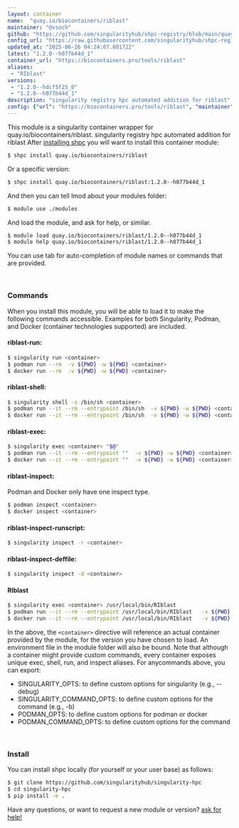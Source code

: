 ```yaml
---
layout: container
name:  "quay.io/biocontainers/riblast"
maintainer: "@vsoch"
github: "https://github.com/singularityhub/shpc-registry/blob/main/quay.io/biocontainers/riblast/container.yaml"
config_url: "https://raw.githubusercontent.com/singularityhub/shpc-registry/main/quay.io/biocontainers/riblast/container.yaml"
updated_at: "2025-06-26 04:24:07.801722"
latest: "1.2.0--h077b44d_1"
container_url: "https://biocontainers.pro/tools/riblast"
aliases:
 - "RIblast"
versions:
 - "1.2.0--hdcf5f25_0"
 - "1.2.0--h077b44d_1"
description: "singularity registry hpc automated addition for riblast"
config: {"url": "https://biocontainers.pro/tools/riblast", "maintainer": "@vsoch", "description": "singularity registry hpc automated addition for riblast", "latest": {"1.2.0--h077b44d_1": "sha256:270cce2e05f65357d25d5fbbcc24174963ff0be3a69c281658cc89eb77e3e2fc"}, "tags": {"1.2.0--hdcf5f25_0": "sha256:a67330e55d7994ca25e3f4cca1749d41fbf064c2d6778fa6c32213022fd365d9", "1.2.0--h077b44d_1": "sha256:270cce2e05f65357d25d5fbbcc24174963ff0be3a69c281658cc89eb77e3e2fc"}, "docker": "quay.io/biocontainers/riblast", "aliases": {"RIblast": "/usr/local/bin/RIblast"}}
---
```


This module is a singularity container wrapper for quay.io/biocontainers/riblast.
singularity registry hpc automated addition for riblast
After [installing shpc](#install) you will want to install this container module:


```bash
$ shpc install quay.io/biocontainers/riblast
```

Or a specific version:

```bash
$ shpc install quay.io/biocontainers/riblast:1.2.0--h077b44d_1
```

And then you can tell lmod about your modules folder:

```bash
$ module use ./modules
```

And load the module, and ask for help, or similar.

```bash
$ module load quay.io/biocontainers/riblast/1.2.0--h077b44d_1
$ module help quay.io/biocontainers/riblast/1.2.0--h077b44d_1
```

You can use tab for auto-completion of module names or commands that are provided.

<br>

### Commands

When you install this module, you will be able to load it to make the following commands accessible.
Examples for both Singularity, Podman, and Docker (container technologies supported) are included.

#### riblast-run:

```bash
$ singularity run <container>
$ podman run --rm  -v ${PWD} -w ${PWD} <container>
$ docker run --rm  -v ${PWD} -w ${PWD} <container>
```

#### riblast-shell:

```bash
$ singularity shell -s /bin/sh <container>
$ podman run --it --rm --entrypoint /bin/sh  -v ${PWD} -w ${PWD} <container>
$ docker run --it --rm --entrypoint /bin/sh  -v ${PWD} -w ${PWD} <container>
```

#### riblast-exec:

```bash
$ singularity exec <container> "$@"
$ podman run --it --rm --entrypoint ""  -v ${PWD} -w ${PWD} <container> "$@"
$ docker run --it --rm --entrypoint ""  -v ${PWD} -w ${PWD} <container> "$@"
```

#### riblast-inspect:

Podman and Docker only have one inspect type.

```bash
$ podman inspect <container>
$ docker inspect <container>
```

#### riblast-inspect-runscript:

```bash
$ singularity inspect -r <container>
```

#### riblast-inspect-deffile:

```bash
$ singularity inspect -d <container>
```


#### RIblast

```bash
$ singularity exec <container> /usr/local/bin/RIblast
$ podman run --it --rm --entrypoint /usr/local/bin/RIblast   -v ${PWD} -w ${PWD} <container> -c " $@"
$ docker run --it --rm --entrypoint /usr/local/bin/RIblast   -v ${PWD} -w ${PWD} <container> -c " $@"
```



In the above, the `<container>` directive will reference an actual container provided
by the module, for the version you have chosen to load. An environment file in the
module folder will also be bound. Note that although a container
might provide custom commands, every container exposes unique exec, shell, run, and
inspect aliases. For anycommands above, you can export:

 - SINGULARITY_OPTS: to define custom options for singularity (e.g., --debug)
 - SINGULARITY_COMMAND_OPTS: to define custom options for the command (e.g., -b)
 - PODMAN_OPTS: to define custom options for podman or docker
 - PODMAN_COMMAND_OPTS: to define custom options for the command

<br>

### Install

You can install shpc locally (for yourself or your user base) as follows:

```bash
$ git clone https://github.com/singularityhub/singularity-hpc
$ cd singularity-hpc
$ pip install -e .
```

Have any questions, or want to request a new module or version? [ask for help!](https://github.com/singularityhub/singularity-hpc/issues)